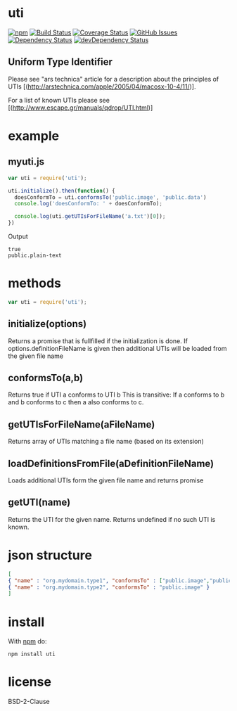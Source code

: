 # uti
[![npm](https://img.shields.io/npm/v/uti.svg)](https://www.npmjs.com/package/uti)
[![Build Status](https://secure.travis-ci.org/arlac77/uti.png)](http://travis-ci.org/arlac77/uti)
[![Coverage Status](https://coveralls.io/repos/arlac77/uti/badge.svg)](https://coveralls.io/r/arlac77/uti)
[![GitHub Issues](https://img.shields.io/github/issues/arlac77/uti.svg?style=flat-square)](https://github.com/arlac77/uti/issues)
[![Dependency Status](https://david-dm.org/arlac77/uti.svg)](https://david-dm.org/arlac77/uti)
[![devDependency Status](https://david-dm.org/arlac77/uti/dev-status.svg)](https://david-dm.org/arlac77/uti#info=devDependencies)

Uniform Type Identifier
-----------------------
Please see "ars technica" article for a description about the principles of UTIs [(http://arstechnica.com/apple/2005/04/macosx-10-4/11/)].

For a list of known UTIs please see [(http://www.escape.gr/manuals/qdrop/UTI.html)]


# example

## myuti.js

```js
var uti = require('uti');

uti.initialize().then(function() {
  doesConformTo = uti.conformsTo('public.image', 'public.data')
  console.log('doesConformTo: ' + doesConformTo);

  console.log(uti.getUTIsForFileName('a.txt')[0]);
})
```

Output

```
true
public.plain-text
```

# methods

```js
var uti = require('uti');
```

## initialize(options)
Returns a promise that is fullfilled if the initialization is done.
If options.definitionFileName is given then additional UTIs will be loaded from the given file name

## conformsTo(a,b)
Returns true if UTI a conforms to UTI b
This is transitive: If a conforms to b and b conforms to c then a also conforms to c.

## getUTIsForFileName(aFileName)
Returns array of UTIs matching a file name (based on its extension)

## loadDefinitionsFromFile(aDefinitionFileName)
Loads additional UTIs form the given file name and returns promise

## getUTI(name)
Returns the UTI for the given name.
Returns undefined if no such UTI is known.

# json structure
```json
[
{ "name" : "org.mydomain.type1", "conformsTo" : ["public.image","public.xml"], "fileNameExtension": ".type1" },
{ "name" : "org.mydomain.type2", "conformsTo" : "public.image" }
]
```

# install

With [npm](http://npmjs.org) do:

```
npm install uti
```

# license

BSD-2-Clause
